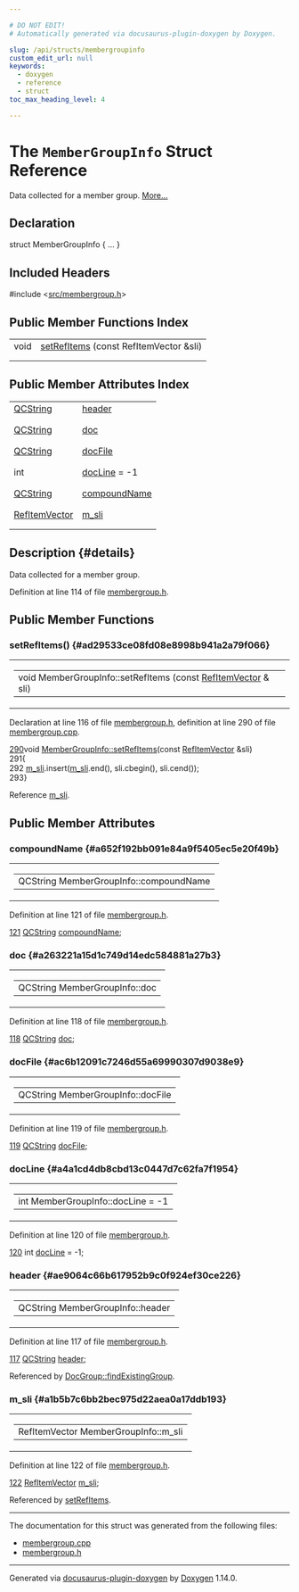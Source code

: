 ```yaml
---

# DO NOT EDIT!
# Automatically generated via docusaurus-plugin-doxygen by Doxygen.

slug: /api/structs/membergroupinfo
custom_edit_url: null
keywords:
  - doxygen
  - reference
  - struct
toc_max_heading_level: 4

---
```


<div class="doxyPage">

# The `MemberGroupInfo` Struct Reference

Data collected for a member group. <a href="#details">More...</a>

## Declaration

<div class="doxyDeclaration">
struct MemberGroupInfo { ... }
</div>

## Included Headers

<div class="doxyIncludesList">#include &lt;<a href="/web-doxygen/docs/api/files/src/membergroup-h">src/membergroup.h</a>&gt;
</div>

## Public Member Functions Index

<table class="doxyMembersIndex">

<tr class="doxyMemberIndexItem">
<td class="doxyMemberIndexItemType" align="left" valign="top">void</td>
<td class="doxyMemberIndexItemName" align="left" valign="top"><a href="#ad29533ce08fd08e8998b941a2a79f066">setRefItems</a> (const RefItemVector &amp;sli)</td>
</tr>
<tr class="doxyMemberIndexDescription">
<td class="doxyMemberIndexDescriptionLeft"></td>
<td class="doxyMemberIndexDescriptionRight">
</td>
</tr>
<tr class="doxyMemberIndexSeparator">
<td class="doxyMemberIndexSeparator" colspan="2"></td>
</tr>

</table>

## Public Member Attributes Index

<table class="doxyMembersIndex">

<tr class="doxyMemberIndexItem">
<td class="doxyMemberIndexItemType" align="left" valign="top"><a href="/web-doxygen/docs/api/classes/qcstring">QCString</a></td>
<td class="doxyMemberIndexItemName" align="left" valign="top"><a href="#ae9064c66b617952b9c0f924ef30ce226">header</a></td>
</tr>
<tr class="doxyMemberIndexDescription">
<td class="doxyMemberIndexDescriptionLeft"></td>
<td class="doxyMemberIndexDescriptionRight">
</td>
</tr>
<tr class="doxyMemberIndexSeparator">
<td class="doxyMemberIndexSeparator" colspan="2"></td>
</tr>

<tr class="doxyMemberIndexItem">
<td class="doxyMemberIndexItemType" align="left" valign="top"><a href="/web-doxygen/docs/api/classes/qcstring">QCString</a></td>
<td class="doxyMemberIndexItemName" align="left" valign="top"><a href="#a263221a15d1c749d14edc584881a27b3">doc</a></td>
</tr>
<tr class="doxyMemberIndexDescription">
<td class="doxyMemberIndexDescriptionLeft"></td>
<td class="doxyMemberIndexDescriptionRight">
</td>
</tr>
<tr class="doxyMemberIndexSeparator">
<td class="doxyMemberIndexSeparator" colspan="2"></td>
</tr>

<tr class="doxyMemberIndexItem">
<td class="doxyMemberIndexItemType" align="left" valign="top"><a href="/web-doxygen/docs/api/classes/qcstring">QCString</a></td>
<td class="doxyMemberIndexItemName" align="left" valign="top"><a href="#ac6b12091c7246d55a69990307d9038e9">docFile</a></td>
</tr>
<tr class="doxyMemberIndexDescription">
<td class="doxyMemberIndexDescriptionLeft"></td>
<td class="doxyMemberIndexDescriptionRight">
</td>
</tr>
<tr class="doxyMemberIndexSeparator">
<td class="doxyMemberIndexSeparator" colspan="2"></td>
</tr>

<tr class="doxyMemberIndexItem">
<td class="doxyMemberIndexItemType" align="left" valign="top">int</td>
<td class="doxyMemberIndexItemName" align="left" valign="top"><a href="#a4a1cd4db8cbd13c0447d7c62fa7f1954">docLine</a> = -1</td>
</tr>
<tr class="doxyMemberIndexDescription">
<td class="doxyMemberIndexDescriptionLeft"></td>
<td class="doxyMemberIndexDescriptionRight">
</td>
</tr>
<tr class="doxyMemberIndexSeparator">
<td class="doxyMemberIndexSeparator" colspan="2"></td>
</tr>

<tr class="doxyMemberIndexItem">
<td class="doxyMemberIndexItemType" align="left" valign="top"><a href="/web-doxygen/docs/api/classes/qcstring">QCString</a></td>
<td class="doxyMemberIndexItemName" align="left" valign="top"><a href="#a652f192bb091e84a9f5405ec5e20f49b">compoundName</a></td>
</tr>
<tr class="doxyMemberIndexDescription">
<td class="doxyMemberIndexDescriptionLeft"></td>
<td class="doxyMemberIndexDescriptionRight">
</td>
</tr>
<tr class="doxyMemberIndexSeparator">
<td class="doxyMemberIndexSeparator" colspan="2"></td>
</tr>

<tr class="doxyMemberIndexItem">
<td class="doxyMemberIndexItemType" align="left" valign="top"><a href="/web-doxygen/docs/api/files/src/reflist-h/#a51b03784d48079baab06a4d5c8b08c42">RefItemVector</a></td>
<td class="doxyMemberIndexItemName" align="left" valign="top"><a href="#a1b5b7c6bb2bec975d22aea0a17ddb193">m_sli</a></td>
</tr>
<tr class="doxyMemberIndexDescription">
<td class="doxyMemberIndexDescriptionLeft"></td>
<td class="doxyMemberIndexDescriptionRight">
</td>
</tr>
<tr class="doxyMemberIndexSeparator">
<td class="doxyMemberIndexSeparator" colspan="2"></td>
</tr>

</table>

## Description {#details}

Data collected for a member group.

Definition at line 114 of file <a href="/web-doxygen/docs/api/files/src/membergroup-h">membergroup.h</a>.

<div class="doxySectionDef">

## Public Member Functions

### setRefItems() {#ad29533ce08fd08e8998b941a2a79f066}

<div class="doxyMemberItem">
<div class="doxyMemberProto">
<table class="doxyMemberLabels">
<tr class="doxyMemberLabels">
<td class="doxyMemberLabelsLeft">
<table class="doxyMemberName">
<tr>
<td class="doxyMemberName">void MemberGroupInfo::setRefItems (const <a href="/web-doxygen/docs/api/files/src/reflist-h/#a51b03784d48079baab06a4d5c8b08c42">RefItemVector</a> &amp; sli)</td>
</tr>
</table>
</td>
</tr>
</table>
</div>
<div class="doxyMemberDoc">



Declaration at line 116 of file <a href="/web-doxygen/docs/api/files/src/membergroup-h">membergroup.h</a>, definition at line 290 of file <a href="/web-doxygen/docs/api/files/src/membergroup-cpp">membergroup.cpp</a>.

<div class="doxyProgramListing">

<div class="doxyCodeLine"><span class="doxyLineNumber"><a href="#ad29533ce08fd08e8998b941a2a79f066">290</a></span><span class="doxyLineContent"><span class="doxyHighlightKeywordType">void</span><span class="doxyHighlight"> <a href="#ad29533ce08fd08e8998b941a2a79f066">MemberGroupInfo::setRefItems</a>(</span><span class="doxyHighlightKeyword">const</span><span class="doxyHighlight"> <a href="/web-doxygen/docs/api/files/src/reflist-h/#a51b03784d48079baab06a4d5c8b08c42">RefItemVector</a> &amp;sli)</span></span></div>
<div class="doxyCodeLine"><span class="doxyLineNumber">291</span><span class="doxyLineContent"><span class="doxyHighlight">{</span></span></div>
<div class="doxyCodeLine"><span class="doxyLineNumber">292</span><span class="doxyLineContent"><span class="doxyHighlight">  <a href="#a1b5b7c6bb2bec975d22aea0a17ddb193">m_sli</a>.insert(<a href="#a1b5b7c6bb2bec975d22aea0a17ddb193">m_sli</a>.end(), sli.cbegin(), sli.cend());</span></span></div>
<div class="doxyCodeLine"><span class="doxyLineNumber">293</span><span class="doxyLineContent"><span class="doxyHighlight">}</span></span></div>

</div>


Reference <a href="#a1b5b7c6bb2bec975d22aea0a17ddb193">m\_sli</a>.
</div>
</div>

</div>

<div class="doxySectionDef">

## Public Member Attributes

### compoundName {#a652f192bb091e84a9f5405ec5e20f49b}

<div class="doxyMemberItem">
<div class="doxyMemberProto">
<table class="doxyMemberLabels">
<tr class="doxyMemberLabels">
<td class="doxyMemberLabelsLeft">
<table class="doxyMemberName">
<tr>
<td class="doxyMemberName">QCString MemberGroupInfo::compoundName</td>
</tr>
</table>
</td>
</tr>
</table>
</div>
<div class="doxyMemberDoc">



Definition at line 121 of file <a href="/web-doxygen/docs/api/files/src/membergroup-h">membergroup.h</a>.

<div class="doxyProgramListing">

<div class="doxyCodeLine"><span class="doxyLineNumber"><a href="#a652f192bb091e84a9f5405ec5e20f49b">121</a></span><span class="doxyLineContent"><span class="doxyHighlight">  <a href="/web-doxygen/docs/api/classes/qcstring">QCString</a> <a href="#a652f192bb091e84a9f5405ec5e20f49b">compoundName</a>;</span></span></div>

</div>

</div>
</div>

### doc {#a263221a15d1c749d14edc584881a27b3}

<div class="doxyMemberItem">
<div class="doxyMemberProto">
<table class="doxyMemberLabels">
<tr class="doxyMemberLabels">
<td class="doxyMemberLabelsLeft">
<table class="doxyMemberName">
<tr>
<td class="doxyMemberName">QCString MemberGroupInfo::doc</td>
</tr>
</table>
</td>
</tr>
</table>
</div>
<div class="doxyMemberDoc">



Definition at line 118 of file <a href="/web-doxygen/docs/api/files/src/membergroup-h">membergroup.h</a>.

<div class="doxyProgramListing">

<div class="doxyCodeLine"><span class="doxyLineNumber"><a href="#a263221a15d1c749d14edc584881a27b3">118</a></span><span class="doxyLineContent"><span class="doxyHighlight">  <a href="/web-doxygen/docs/api/classes/qcstring">QCString</a> <a href="#a263221a15d1c749d14edc584881a27b3">doc</a>;</span></span></div>

</div>

</div>
</div>

### docFile {#ac6b12091c7246d55a69990307d9038e9}

<div class="doxyMemberItem">
<div class="doxyMemberProto">
<table class="doxyMemberLabels">
<tr class="doxyMemberLabels">
<td class="doxyMemberLabelsLeft">
<table class="doxyMemberName">
<tr>
<td class="doxyMemberName">QCString MemberGroupInfo::docFile</td>
</tr>
</table>
</td>
</tr>
</table>
</div>
<div class="doxyMemberDoc">



Definition at line 119 of file <a href="/web-doxygen/docs/api/files/src/membergroup-h">membergroup.h</a>.

<div class="doxyProgramListing">

<div class="doxyCodeLine"><span class="doxyLineNumber"><a href="#ac6b12091c7246d55a69990307d9038e9">119</a></span><span class="doxyLineContent"><span class="doxyHighlight">  <a href="/web-doxygen/docs/api/classes/qcstring">QCString</a> <a href="#ac6b12091c7246d55a69990307d9038e9">docFile</a>;</span></span></div>

</div>

</div>
</div>

### docLine {#a4a1cd4db8cbd13c0447d7c62fa7f1954}

<div class="doxyMemberItem">
<div class="doxyMemberProto">
<table class="doxyMemberLabels">
<tr class="doxyMemberLabels">
<td class="doxyMemberLabelsLeft">
<table class="doxyMemberName">
<tr>
<td class="doxyMemberName">int MemberGroupInfo::docLine = -1</td>
</tr>
</table>
</td>
</tr>
</table>
</div>
<div class="doxyMemberDoc">



Definition at line 120 of file <a href="/web-doxygen/docs/api/files/src/membergroup-h">membergroup.h</a>.

<div class="doxyProgramListing">

<div class="doxyCodeLine"><span class="doxyLineNumber"><a href="#a4a1cd4db8cbd13c0447d7c62fa7f1954">120</a></span><span class="doxyLineContent"><span class="doxyHighlight">  </span><span class="doxyHighlightKeywordType">int</span><span class="doxyHighlight"> <a href="#a4a1cd4db8cbd13c0447d7c62fa7f1954">docLine</a> = -1;</span></span></div>

</div>

</div>
</div>

### header {#ae9064c66b617952b9c0f924ef30ce226}

<div class="doxyMemberItem">
<div class="doxyMemberProto">
<table class="doxyMemberLabels">
<tr class="doxyMemberLabels">
<td class="doxyMemberLabelsLeft">
<table class="doxyMemberName">
<tr>
<td class="doxyMemberName">QCString MemberGroupInfo::header</td>
</tr>
</table>
</td>
</tr>
</table>
</div>
<div class="doxyMemberDoc">



Definition at line 117 of file <a href="/web-doxygen/docs/api/files/src/membergroup-h">membergroup.h</a>.

<div class="doxyProgramListing">

<div class="doxyCodeLine"><span class="doxyLineNumber"><a href="#ae9064c66b617952b9c0f924ef30ce226">117</a></span><span class="doxyLineContent"><span class="doxyHighlight">  <a href="/web-doxygen/docs/api/classes/qcstring">QCString</a> <a href="#ae9064c66b617952b9c0f924ef30ce226">header</a>;</span></span></div>

</div>


Referenced by <a href="/web-doxygen/docs/api/classes/docgroup/#a75ac79ba2e9fa9b9feeaadf6f8567931">DocGroup::findExistingGroup</a>.
</div>
</div>

### m\_sli {#a1b5b7c6bb2bec975d22aea0a17ddb193}

<div class="doxyMemberItem">
<div class="doxyMemberProto">
<table class="doxyMemberLabels">
<tr class="doxyMemberLabels">
<td class="doxyMemberLabelsLeft">
<table class="doxyMemberName">
<tr>
<td class="doxyMemberName">RefItemVector MemberGroupInfo::m_sli</td>
</tr>
</table>
</td>
</tr>
</table>
</div>
<div class="doxyMemberDoc">



Definition at line 122 of file <a href="/web-doxygen/docs/api/files/src/membergroup-h">membergroup.h</a>.

<div class="doxyProgramListing">

<div class="doxyCodeLine"><span class="doxyLineNumber"><a href="#a1b5b7c6bb2bec975d22aea0a17ddb193">122</a></span><span class="doxyLineContent"><span class="doxyHighlight">  <a href="/web-doxygen/docs/api/files/src/reflist-h/#a51b03784d48079baab06a4d5c8b08c42">RefItemVector</a> <a href="#a1b5b7c6bb2bec975d22aea0a17ddb193">m_sli</a>;</span></span></div>

</div>


Referenced by <a href="#ad29533ce08fd08e8998b941a2a79f066">setRefItems</a>.
</div>
</div>

</div>

<hr/>

The documentation for this struct was generated from the following files:

<ul>
<li><a href="/web-doxygen/docs/api/files/src/membergroup-cpp">membergroup.cpp</a></li>
<li><a href="/web-doxygen/docs/api/files/src/membergroup-h">membergroup.h</a></li>
</ul>

<hr/>

<p class="doxyGeneratedBy">Generated via <a href="https://github.com/xpack/docusaurus-plugin-doxygen">docusaurus-plugin-doxygen</a> by <a href="https://www.doxygen.nl">Doxygen</a> 1.14.0.</p>

</div>
